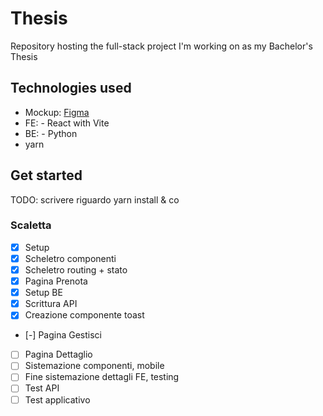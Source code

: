 # Thesis

Repository hosting the full-stack project I'm working on as my Bachelor's Thesis

## Technologies used

- Mockup: [Figma](https://www.figma.com/design/E2oxlgq3FVQRVGZg5toH1E/Tesi)
- FE:
      - React with Vite
- BE:
      - Python
- yarn

## Get started

TODO: scrivere riguardo yarn install & co

### Scaletta

- [x] Setup
- [x] Scheletro componenti
- [x] Scheletro routing + stato
- [x] Pagina Prenota
- [x] Setup BE
- [x] Scrittura API
- [x] Creazione componente toast
- [-] Pagina Gestisci
- [ ] Pagina Dettaglio
- [ ] Sistemazione componenti, mobile
- [ ] Fine sistemazione dettagli FE, testing
- [ ] Test API
- [ ] Test applicativo
